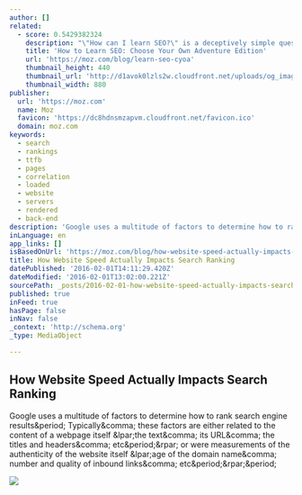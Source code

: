 ```yaml
---
author: []
related:
  - score: 0.5429382324
    description: "\"How can I learn SEO?\" is a deceptively simple question. The standard approach is to attempt to appeal to anyone who's interested in SEO without any idea of your previous experience or the actual reasons you want to learn SEO. That's fun."
    title: 'How to Learn SEO: Choose Your Own Adventure Edition'
    url: 'https://moz.com/blog/learn-seo-cyoa'
    thumbnail_height: 440
    thumbnail_url: 'http://d1avok0lzls2w.cloudfront.net/uploads/og_image/55b2bd3e092a97.36680275.png'
    thumbnail_width: 880
publisher:
  url: 'https://moz.com'
  name: Moz
  favicon: 'https://dc8hdnsmzapvm.cloudfront.net/favicon.ico'
  domain: moz.com
keywords:
  - search
  - rankings
  - ttfb
  - pages
  - correlation
  - loaded
  - website
  - servers
  - rendered
  - back-end
description: 'Google uses a multitude of factors to determine how to rank search engine results. Typically, these factors are either related to the content of a webpage itself (the text, its URL, the titles and headers, etc.) or were measurements of the authenticity of the website itself (age of the domain name, number and quality of inbound links, etc.).'
inLanguage: en
app_links: []
isBasedOnUrl: 'https://moz.com/blog/how-website-speed-actually-impacts-search-ranking'
title: How Website Speed Actually Impacts Search Ranking
datePublished: '2016-02-01T14:11:29.420Z'
dateModified: '2016-02-01T13:02:00.221Z'
sourcePath: _posts/2016-02-01-how-website-speed-actually-impacts-search-ranking.md
published: true
inFeed: true
hasPage: false
inNav: false
_context: 'http://schema.org'
_type: MediaObject

---
```

<article style=""><h1>How Website Speed Actually Impacts Search Ranking</h1><p>Google uses a multitude of factors to determine how to rank search engine results&amp;period; Typically&amp;comma; these factors are either related to the content of a webpage itself &amp;lpar;the text&amp;comma; its URL&amp;comma; the titles and headers&amp;comma; etc&amp;period;&amp;rpar; or were measurements of the authenticity of the website itself &amp;lpar;age of the domain name&amp;comma; number and quality of inbound links&amp;comma; etc&amp;period;&amp;rpar;&amp;period;</p><img src="https://d2v4zi8pl64nxt.cloudfront.net/research-how-website-speed-actually-impacts-search-ranking/51f83dde741da6.63156343.png" /></article>